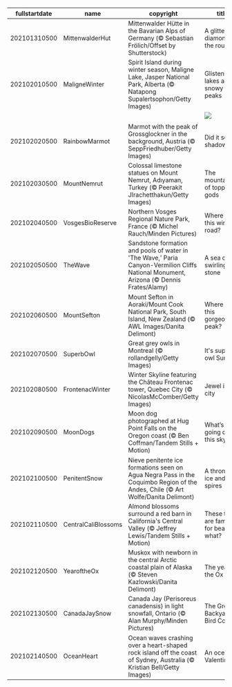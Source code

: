 |fullstartdate|name|copyright|title|image|
|--|--|--|--|--|
202101310500|MittenwalderHut|Mittenwalder Hütte in the Bavarian Alps of Germany (© Sebastian Frölich/Offset by Shutterstock)|A glittering diamond in the rough|![](/en-CA/2021/02/202101310500MittenwalderHut.jpg)|
202102010500|MaligneWinter|Spirit Island during winter season, Maligne Lake, Jasper National Park, Alberta (© Natapong Supalertsophon/Getty Images)|Glistening lakes and snowy peaks|![](/en-CA/2021/02/202102010500MaligneWinter.jpg)|
||||![](/en-CA/2021/02/.jpg)|
202102020500|RainbowMarmot|Marmot with the peak of Grossglockner in the background, Austria (© SeppFriedhuber/Getty Images)|Did it see its shadow?|![](/en-CA/2021/02/202102020500RainbowMarmot.jpg)|
202102030500|MountNemrut|Colossal limestone statues on Mount Nemrut, Adıyaman, Turkey (© Peerakit JIrachetthakun/Getty Images)|The mountaintop of toppled gods|![](/en-CA/2021/02/202102030500MountNemrut.jpg)|
202102040500|VosgesBioReserve|Northern Vosges Regional Nature Park, France (© Michel Rauch/Minden Pictures)|Where is this wintry road?|![](/en-CA/2021/02/202102040500VosgesBioReserve.jpg)|
202102050500|TheWave|Sandstone formation and pools of water in 'The Wave,' Paria Canyon-Vermilion Cliffs National Monument, Arizona (© Dennis Frates/Alamy)|A sea of swirling stone|![](/en-CA/2021/02/202102050500TheWave.jpg)|
202102060500|MountSefton|Mount Sefton in Aoraki/Mount Cook National Park, South Island, New Zealand (© AWL Images/Danita Delimont)|Where is this gorgeous peak?|![](/en-CA/2021/02/202102060500MountSefton.jpg)|
202102070500|SuperbOwl|Great grey owls in Montreal (© rollandgelly/Getty Images)|It's superb owl Sunday|![](/en-CA/2021/02/202102070500SuperbOwl.jpg)|
202102080500|FrontenacWinter|Winter Skyline featuring the Château Frontenac tower, Quebec City (© NicolasMcComber/Getty Images)|Jewel in the city|![](/en-CA/2021/02/202102080500FrontenacWinter.jpg)|
202102090500|MoonDogs|Moon dog photographed at Hug Point Falls on the Oregon coast (© Ben Coffman/Tandem Stills + Motion)|What’s going on in this sky?|![](/en-CA/2021/02/202102090500MoonDogs.jpg)|
202102100500|PenitentSnow|Nieve penitente ice formations seen on Agua Negra Pass in the Coquimbo Region of the Andes, Chile (© Art Wolfe/Danita Delimont)|A throng of ice and spires|![](/en-CA/2021/02/202102100500PenitentSnow.jpg)|
202102110500|CentralCaliBlossoms|Almond blossoms surround a red barn in California's Central Valley (© Jeffrey Lewis/Tandem Stills + Motion)|These trees are famous for bearing what?|![](/en-CA/2021/02/202102110500CentralCaliBlossoms.jpg)|
202102120500|YearoftheOx|Muskox with newborn in the central Arctic coastal plain of Alaska (© Steven Kazlowski/Danita Delimont)|The year of the Ox|![](/en-CA/2021/02/202102120500YearoftheOx.jpg)|
202102130500|CanadaJaySnow|Canada Jay (Perisoreus canadensis) in light snowfall, Ontario (© Alan Murphy/Minden Pictures)|The Great Backyard Bird Count|![](/en-CA/2021/02/202102130500CanadaJaySnow.jpg)|
202102140500|OceanHeart|Ocean waves crashing over a heart-shaped rock island off the coast of Sydney, Australia (© Kristian Bell/Getty Images)|An oceanic Valentine|![](/en-CA/2021/02/202102140500OceanHeart.jpg)|
